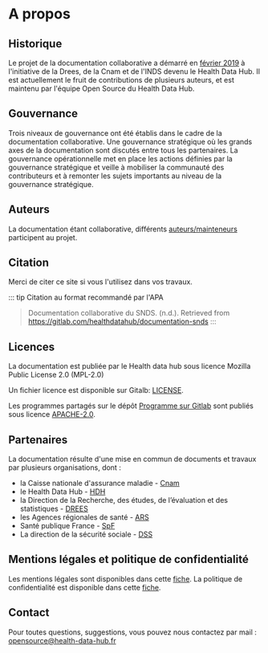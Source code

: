 # A propos
<!-- SPDX-License-Identifier: MPL-2.0 -->

## Historique
Le projet de la documentation collaborative a démarré en [février 2019](https://gitlab.com/healthdatahub/formation/documentation-snds/-/commit/5c7086aa52624c3a1c59234064f78d3a82a4b03a) à l'initiative de la Drees, de la Cnam et de l'INDS devenu le Health Data Hub.
Il est actuellement le fruit de contributions de plusieurs auteurs, et est maintenu par l'équipe Open Source du Health Data Hub.

## Gouvernance
Trois niveaux de gouvernance ont été établis dans le cadre de la documentation collaborative. Une gouvernance stratégique où les grands axes de la documentation sont discutés entre tous les partenaires. La gouvernance opérationnelle met en place les actions définies par la gouvernance stratégique et veille à mobiliser la communauté des contributeurs et à remonter les sujets importants au niveau de la gouvernance stratégique.

## Auteurs
La documentation étant collaborative, différents [auteurs/mainteneurs](https://gitlab.com/healthdatahub/documentation-snds/-/graphs/master) participent au projet. 

## Citation
Merci de citer ce site si vous l'utilisez dans vos travaux.

::: tip Citation au format recommandé par l'APA
> Documentation collaborative du SNDS. (n.d.). Retrieved from https://gitlab.com/healthdatahub/documentation-snds 
:::
## Licences
La documentation est publiée par le Health data hub sous licence Mozilla Public License 2.0 (MPL-2.0)

Un fichier licence est disponible sur Gitalb:  [LICENSE](https://gitlab.com/healthdatahub/documentation-snds/blob/master/LICENSE).

Les programmes partagés sur le dépôt [Programme sur Gitlab](https://gitlab.com/healthdatahub/programmes-snds) sont publiés sous licence [APACHE-2.0](https://www.apache.org/licenses/LICENSE-2.0).

## Partenaires
La documentation résulte d'une mise en commun de documents et travaux par plusieurs organisations, dont :
- la Caisse nationale d'assurance maladie - [Cnam](https://www.ameli.fr/)
- le Health Data Hub - [HDH](https://www.health-data-hub.fr)
- la Direction de la Recherche, des études, de l’évaluation et des statistiques - 
[DREES](https://drees.solidarites-sante.gouv.fr/etudes-et-statistiques/la-drees/)
- les Agences régionales de santé - [ARS](https://www.ars.sante.fr/)
- Santé publique France - [SpF](https://www.santepubliquefrance.fr/)
- La direction de la sécurité sociale - [DSS](https://www.securite-sociale.fr/)

## Mentions légales et politique de confidentialité
Les mentions légales sont disponibles dans cette [fiche](mentions_legales.md).
La politique de confidentialité est disponible dans cette [fiche](politique_de_confidentialite.md).

## Contact
Pour toutes questions, suggestions, vous pouvez nous contactez par mail : <opensource@health-data-hub.fr>
